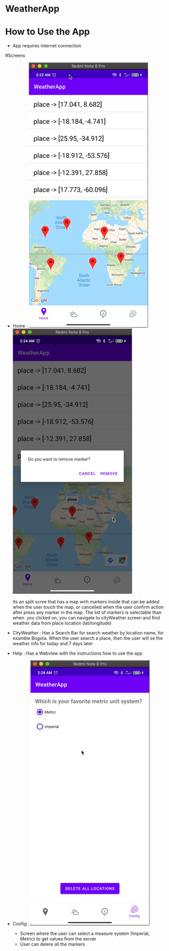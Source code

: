 # WeatherApp

# How to Use the App

- App requires internet connection


#Screens 
- Home : 
  ![Home Map](https://github.com/aliceresponde/WeatherApp/blob/master/Demo/home_portrait.png) 
  ![Delete Mark](https://github.com/aliceresponde/WeatherApp/blob/master/Demo/home_delete_marker.png)
 
  Its an split scree that has a map wirh markers inside that can be added when the user touch the map, or cancelled 
  when the user confirm action after press any marker in the map. The list of markers is selectable than when. you clicked on,  you can navigate to cityWeather screen
  and find weather data from place location (lat/longitude)
- CityWeather : 
  Has a Search Bar for search weather by location name, for examble Bogota. When the user search a place, 
  then the user will se the weather info for today and 7 days later
- Help : Has a Webview with the instructions how to use the app
- Config :
  ![Config](https://github.com/aliceresponde/WeatherApp/blob/master/Demo/config_screen.png)
  * Screen  where the user can select a measure system (Imperial, Metric) to get values from the server
  * User can delere all the markers
